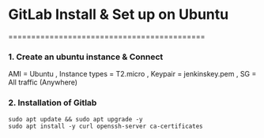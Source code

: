 # GitLab Install & Set up on Ubuntu
===========================================

### 1. Create an ubuntu instance & Connect

AMI = Ubuntu , Instance types = T2.micro , Keypair = jenkinskey.pem , SG = All traffic (Anywhere)


### 2. Installation of Gitlab

```
sudo apt update && sudo apt upgrade -y
sudo apt install -y curl openssh-server ca-certificates
```
